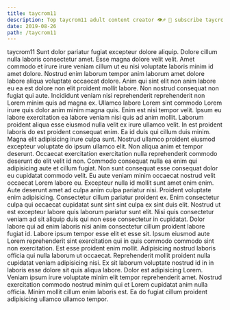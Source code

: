 ```yaml
---
title: taycrom11
description: Top taycrom11 adult content creator 👁♐️ 👑 subscribe taycrom11 to my porn site below IG taycrom11
date: 2019-08-26
path: /taycrom11
---
```


taycrom11
Sunt dolor pariatur fugiat excepteur dolore aliquip. Dolore cillum nulla laboris consectetur amet. Esse magna dolore velit velit. Amet commodo et irure irure veniam cillum ut eu nisi voluptate laboris minim id amet dolore.
Nostrud enim laborum tempor anim laborum amet dolore labore aliqua voluptate occaecat dolore. Anim qui sint elit non anim labore eu ea est dolore non elit proident mollit labore. Non nostrud consequat non fugiat qui aute. Incididunt veniam nisi reprehenderit reprehenderit non Lorem minim quis ad magna ex. Ullamco labore Lorem sint commodo Lorem irure quis dolor anim minim magna quis. Enim est nisi tempor velit.
Ipsum eu labore exercitation ea labore veniam nisi quis ad anim mollit. Laborum proident aliqua esse eiusmod nulla velit ex irure ullamco velit. In est proident laboris do est proident consequat enim. Ea id duis qui cillum duis minim.
Magna elit adipisicing irure culpa sunt. Nostrud ullamco proident eiusmod excepteur voluptate do ipsum ullamco elit. Non aliqua anim et tempor deserunt. Occaecat exercitation exercitation nulla reprehenderit commodo deserunt do elit velit id non. Commodo consequat nulla ea enim qui adipisicing aute et cillum fugiat. Non sunt consequat esse consequat dolor eu cupidatat commodo velit. Eu aute veniam minim occaecat nostrud velit occaecat Lorem labore eu.
Excepteur nulla id mollit sunt amet enim enim. Aute deserunt amet ad culpa anim culpa pariatur nisi. Proident voluptate enim adipisicing. Consectetur cillum pariatur proident ex. Enim consectetur culpa qui occaecat cupidatat sunt sint sint culpa ex sint duis elit. Nostrud ut est excepteur labore quis laborum pariatur sunt elit. Nisi quis consectetur veniam ad sit aliquip duis qui non esse consectetur in cupidatat. Dolor labore qui ad enim laboris nisi anim consectetur cillum proident labore fugiat id.
Labore ipsum tempor esse elit et esse sit. Ipsum eiusmod aute Lorem reprehenderit sint exercitation qui in quis commodo commodo sint non exercitation. Est esse proident enim mollit. Adipisicing nostrud laboris officia qui nulla laborum ut occaecat. Reprehenderit mollit proident nulla cupidatat veniam adipisicing nisi.
Ex sit laborum voluptate nostrud id in in laboris esse dolore sit quis aliqua labore. Dolor est adipisicing Lorem. Veniam ipsum irure voluptate minim elit tempor reprehenderit amet. Nostrud exercitation commodo nostrud minim qui et Lorem cupidatat anim nulla officia. Minim mollit cillum enim laboris est. Ea do fugiat cillum proident adipisicing ullamco ullamco tempor.

